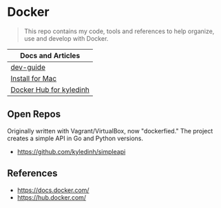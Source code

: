 # Docker

> This repo contains my code, tools and references to help organize, use and develop with Docker.

| Docs and Articles |
|-------------------|
| [dev-guide](https://github.com/kyledinh/docker/blob/master/dev-guide.md) |
| [Install for Mac](https://www.docker.com/docker-mac)
| [Docker Hub for kyledinh](https://hub.docker.com/u/kyledinh/) |


## Open Repos
Originally written with Vagrant/VirtualBox, now "dockerfied." The project creates a simple API in Go and Python versions.
* https://github.com/kyledinh/simpleapi

## References
* https://docs.docker.com/
* https://hub.docker.com/
